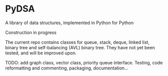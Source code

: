 # PyDSA
A library of data structures, implemented in Python for Python

Construction in progress

The current repo contains classes for queue, stack, deque, linked list, 
binary tree and self-balancing (AVL) binary tree. They have not yet been tested, and will be improved
upon. 

TODO: add graph class, vector class, priority queue interface. Testing, code reformatting and commenting, packaging, documentation... 
